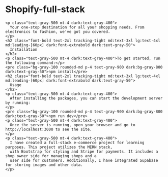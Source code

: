 # Shopify-full-stack

<section class="w-full px-4 py-12 md:px-6">
  <div class="mx-auto prose lg:prose-lg dark:prose-inherit max-w-3xl">
    
    <p class="text-gray-500 mt-4 dark:text-gray-400">
      Your one-stop destination for all your shopping needs. From electronics to fashion, we've got you covered.
    </p>
    <h2 class="font-bold text-2xl tracking-tight md:text-3xl lg:text-4xl md:leading-[60px] dark:font-extrabold dark:text-gray-50">
      Installation
    </h2>
    <p class="text-gray-500 mt-4 dark:text-gray-400">To get started, run the following command:</p>
    <pre class="bg-gray-100 rounded-md p-4 text-gray-900 dark:bg-gray-800 dark:text-gray-50">npm install</pre>
    <h2 class="font-bold text-2xl tracking-tight md:text-3xl lg:text-4xl md:leading-[60px] dark:font-extrabold dark:text-gray-50">
      Usage
    </h2>
    <p class="text-gray-500 mt-4 dark:text-gray-400">
      After installing the packages, you can start the development server by running:
    </p>
    <pre class="bg-gray-100 rounded-md p-4 text-gray-900 dark:bg-gray-800 dark:text-gray-50">npm run dev</pre>
    <p class="text-gray-500 mt-4 dark:text-gray-400">
      Once the server is running, open your browser and go to http://localhost:3000 to see the site.
    </p>
    <p class="text-gray-500 mt-4 dark:text-gray-400">
      I have created a full-stack e-commerce project for learning purposes. This project utilizes the MERN stack,
      with Bootstrap for styling and Stripe for payments. It includes a shop owner side for managing shops and a
      user side for customers. Additionally, I have integrated Supabase for storing images and other data.
    </p>
  </div>
</section>
